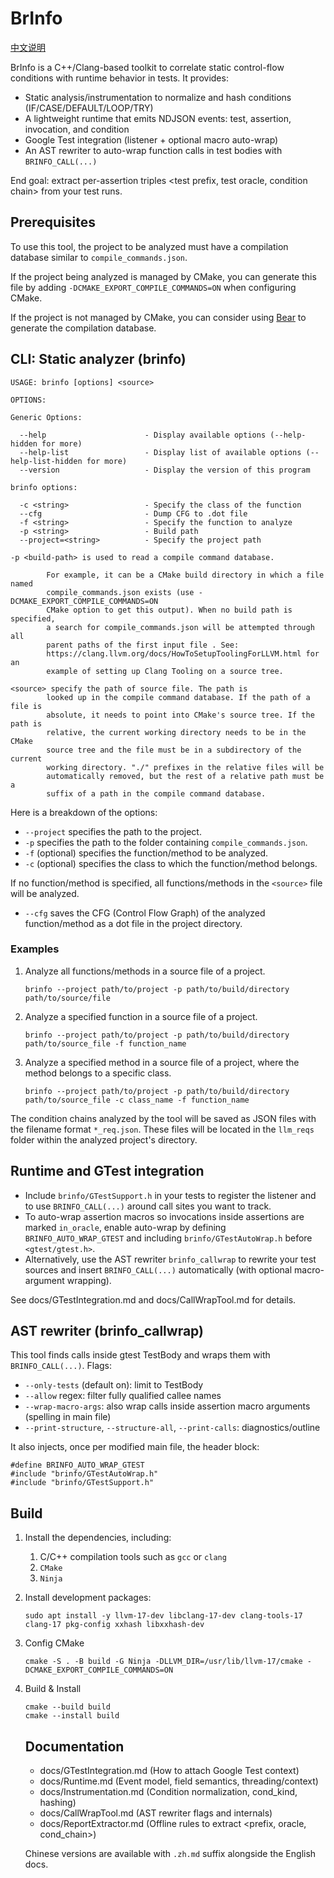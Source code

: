 # BrInfo

[中文说明](./README.zh.md)

BrInfo is a C++/Clang-based toolkit to correlate static control-flow conditions with runtime behavior in tests. It provides:

- Static analysis/instrumentation to normalize and hash conditions (IF/CASE/DEFAULT/LOOP/TRY)
- A lightweight runtime that emits NDJSON events: test, assertion, invocation, and condition
- Google Test integration (listener + optional macro auto-wrap)
- An AST rewriter to auto-wrap function calls in test bodies with `BRINFO_CALL(...)`

End goal: extract per-assertion triples <test prefix, test oracle, condition chain> from your test runs.

## Prerequisites

To use this tool, the project to be analyzed must have a compilation database similar to `compile_commands.json`.

If the project being analyzed is managed by CMake, you can generate this file by adding `-DCMAKE_EXPORT_COMPILE_COMMANDS=ON` when configuring CMake.

If the project is not managed by CMake, you can consider using [Bear](https://github.com/rizsotto/Bear) to generate the compilation database.

## CLI: Static analyzer (brinfo)

```
USAGE: brinfo [options] <source>

OPTIONS:

Generic Options:

  --help                      - Display available options (--help-hidden for more)
  --help-list                 - Display list of available options (--help-list-hidden for more)
  --version                   - Display the version of this program

brinfo options:

  -c <string>                 - Specify the class of the function
  --cfg                       - Dump CFG to .dot file
  -f <string>                 - Specify the function to analyze
  -p <string>                 - Build path
  --project=<string>          - Specify the project path

-p <build-path> is used to read a compile command database.

        For example, it can be a CMake build directory in which a file named
        compile_commands.json exists (use -DCMAKE_EXPORT_COMPILE_COMMANDS=ON
        CMake option to get this output). When no build path is specified,
        a search for compile_commands.json will be attempted through all
        parent paths of the first input file . See:
        https://clang.llvm.org/docs/HowToSetupToolingForLLVM.html for an
        example of setting up Clang Tooling on a source tree.

<source> specify the path of source file. The path is
        looked up in the compile command database. If the path of a file is
        absolute, it needs to point into CMake's source tree. If the path is
        relative, the current working directory needs to be in the CMake
        source tree and the file must be in a subdirectory of the current
        working directory. "./" prefixes in the relative files will be
        automatically removed, but the rest of a relative path must be a
        suffix of a path in the compile command database.
```

Here is a breakdown of the options:

- `--project` specifies the path to the project.
- `-p` specifies the path to the folder containing `compile_commands.json`.
- `-f` (optional) specifies the function/method to be analyzed.
- `-c` (optional) specifies the class to which the function/method belongs.

If no function/method is specified, all functions/methods in the `<source>` file will be analyzed.

- `--cfg` saves the CFG (Control Flow Graph) of the analyzed function/method as a dot file in the project directory.

### Examples

1. Analyze all functions/methods in a source file of a project.

   ```shell
   brinfo --project path/to/project -p path/to/build/directory path/to/source/file
   ```

2. Analyze a specified function in a source file of a project.

   ```shell
   brinfo --project path/to/project -p path/to/build/directory path/to/source_file -f function_name
   ```

3. Analyze a specified method in a source file of a project, where the method belongs to a specific class.

   ```shell
   brinfo --project path/to/project -p path/to/build/directory path/to/source_file -c class_name -f function_name
   ```

The condition chains analyzed by the tool will be saved as JSON files with the filename format `*_req.json`. These files will be located in the `llm_reqs` folder within the analyzed project's directory.

## Runtime and GTest integration

- Include `brinfo/GTestSupport.h` in your tests to register the listener and to use `BRINFO_CALL(...)` around call sites you want to track.
- To auto-wrap assertion macros so invocations inside assertions are marked `in_oracle`, enable auto-wrap by defining `BRINFO_AUTO_WRAP_GTEST` and including `brinfo/GTestAutoWrap.h` before `<gtest/gtest.h>`.
- Alternatively, use the AST rewriter `brinfo_callwrap` to rewrite your test sources and insert `BRINFO_CALL(...)` automatically (with optional macro-argument wrapping).

See docs/GTestIntegration.md and docs/CallWrapTool.md for details.

## AST rewriter (brinfo_callwrap)

This tool finds calls inside gtest TestBody and wraps them with `BRINFO_CALL(...)`. Flags:
- `--only-tests` (default on): limit to TestBody
- `--allow` regex: filter fully qualified callee names
- `--wrap-macro-args`: also wrap calls inside assertion macro arguments (spelling in main file)
- `--print-structure`, `--structure-all`, `--print-calls`: diagnostics/outline

It also injects, once per modified main file, the header block:

```
#define BRINFO_AUTO_WRAP_GTEST
#include "brinfo/GTestAutoWrap.h"
#include "brinfo/GTestSupport.h"
```

## Build

1. Install the dependencies, including:

   1. C/C++ compilation tools such as `gcc` or `clang`
   2. `CMake`
   3. `Ninja`
   
2. Install development packages:

   ```shell
   sudo apt install -y llvm-17-dev libclang-17-dev clang-tools-17 clang-17 pkg-config xxhash libxxhash-dev
   ```

3. Config CMake

   ```shell
   cmake -S . -B build -G Ninja -DLLVM_DIR=/usr/lib/llvm-17/cmake -DCMAKE_EXPORT_COMPILE_COMMANDS=ON
   ```

4. Build & Install

   ```
   cmake --build build
   cmake --install build
   ```

   ## Documentation

   - docs/GTestIntegration.md (How to attach Google Test context)
   - docs/Runtime.md (Event model, field semantics, threading/context)
   - docs/Instrumentation.md (Condition normalization, cond_kind, hashing)
   - docs/CallWrapTool.md (AST rewriter flags and internals)
   - docs/ReportExtractor.md (Offline rules to extract <prefix, oracle, cond_chain>)

   Chinese versions are available with `.zh.md` suffix alongside the English docs.
